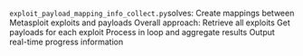`exploit_payload_mapping_info_collect.py`solves: Create mappings between Metasploit exploits and payloads
Overall approach:
    Retrieve all exploits
    Get payloads for each exploit
    Process in loop and aggregate results
    Output real-time progress information

